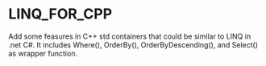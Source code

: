 # LINQ_FOR_CPP

Add some feasures in C++ std containers that could be similar to LINQ in .net C#. 
It includes Where(), OrderBy(), OrderByDescending(), and Select() as wrapper function.
